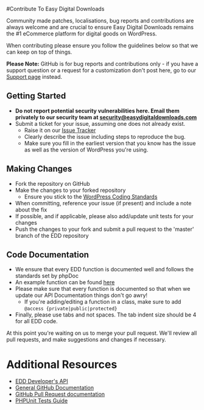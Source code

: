 #Contribute To Easy Digital Downloads

Community made patches, localisations, bug reports and contributions are always welcome and are crucial to ensure Easy Digital Downloads remains the #1 eCommerce platform for digital goods on WordPress.

When contributing please ensure you follow the guidelines below so that we can keep on top of things.

__Please Note:__ GitHub is for bug reports and contributions only - if you have a support question or a request for a customization don't post here, go to our [Support page](https://easydigitaldownloads.com/support/) instead.

## Getting Started

* __Do not report potential security vulnerabilities here. Email them privately to our security team at [security@easydigitaldownloads.com](mailto:security@easydigitaldownloads.com)__
* Submit a ticket for your issue, assuming one does not already exist.
  * Raise it on our [Issue Tracker](https://github.com/easydigitaldownloads/Easy-Digital-Downloads/issues)
  * Clearly describe the issue including steps to reproduce the bug.
  * Make sure you fill in the earliest version that you know has the issue as well as the version of WordPress you're using.

## Making Changes

* Fork the repository on GitHub
* Make the changes to your forked repository
  * Ensure you stick to the [WordPress Coding Standards](https://codex.wordpress.org/WordPress_Coding_Standards)
* When committing, reference your issue (if present) and include a note about the fix
* If possible, and if applicable, please also add/update unit tests for your changes
* Push the changes to your fork and submit a pull request to the 'master' branch of the EDD repository

## Code Documentation

* We ensure that every EDD function is documented well and follows the standards set by phpDoc
* An example function can be found [here](https://gist.github.com/sunnyratilal/5308969)
* Please make sure that every function is documented so that when we update our API Documentation things don't go awry!
	* If you're adding/editing a function in a class, make sure to add `@access {private|public|protected}`
* Finally, please use tabs and not spaces. The tab indent size should be 4 for all EDD code.

At this point you're waiting on us to merge your pull request. We'll review all pull requests, and make suggestions and changes if necessary.

# Additional Resources
* [EDD Developer's API](https://easydigitaldownloads.com/docs/developers-intro-to-easy-digital-downloads/)
* [General GitHub Documentation](https://help.github.com/)
* [GitHub Pull Request documentation](https://help.github.com/send-pull-requests/)
* [PHPUnit Tests Guide](https://phpunit.de/manual/current/en/writing-tests-for-phpunit.html)
